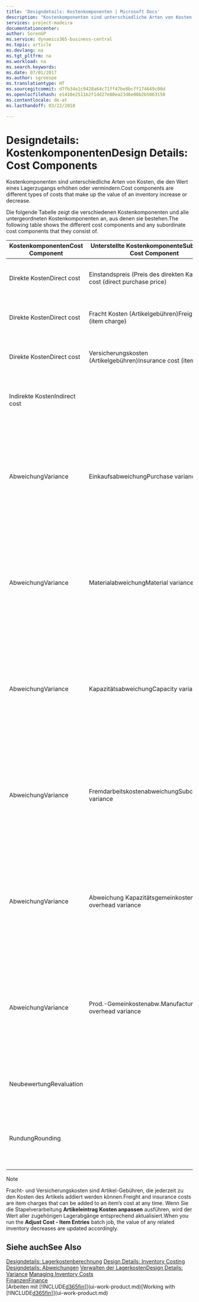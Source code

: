 ```yaml
---
title: 'Designdetails: Kostenkomponenten | Microsoft Docs'
description: "Kostenkomponenten sind unterschiedliche Arten von Kosten, die den Wert eines Lagerzugangs erhöhen oder vermindern."
services: project-madeira
documentationcenter: 
author: SorenGP
ms.service: dynamics365-business-central
ms.topic: article
ms.devlang: na
ms.tgt_pltfrm: na
ms.workload: na
ms.search.keywords: 
ms.date: 07/01/2017
ms.author: sgroespe
ms.translationtype: HT
ms.sourcegitcommit: d7fb34e1c9428a64c71ff47be8bcff174649c00d
ms.openlocfilehash: e1410e2511b2f1dd27e80ea23d6e08b2b5063158
ms.contentlocale: de-at
ms.lasthandoff: 03/22/2018

---
```

# <a name="design-details-cost-components"></a><span data-ttu-id="43800-103">Designdetails: Kostenkomponenten</span><span class="sxs-lookup"><span data-stu-id="43800-103">Design Details: Cost Components</span></span>
<span data-ttu-id="43800-104">Kostenkomponenten sind unterschiedliche Arten von Kosten, die den Wert eines Lagerzugangs erhöhen oder vermindern.</span><span class="sxs-lookup"><span data-stu-id="43800-104">Cost components are different types of costs that make up the value of an inventory increase or decrease.</span></span>  

 <span data-ttu-id="43800-105">Die folgende Tabelle zeigt die verschiedenen Kostenkomponenten und alle untergeordneten Kostenkomponenten an, aus denen sie bestehen.</span><span class="sxs-lookup"><span data-stu-id="43800-105">The following table shows the different cost components and any subordinate cost components that they consist of.</span></span>  

|<span data-ttu-id="43800-106">Kostenkomponenten</span><span class="sxs-lookup"><span data-stu-id="43800-106">Cost Component</span></span>|<span data-ttu-id="43800-107">Unterstellte Kostenkomponente</span><span class="sxs-lookup"><span data-stu-id="43800-107">Subordinate Cost Component</span></span>|<span data-ttu-id="43800-108">Description</span><span class="sxs-lookup"><span data-stu-id="43800-108">Description</span></span>|  
|--------------------|--------------------------------|---------------------------------------|  
|<span data-ttu-id="43800-109">Direkte Kosten</span><span class="sxs-lookup"><span data-stu-id="43800-109">Direct cost</span></span>|<span data-ttu-id="43800-110">Einstandspreis (Preis des direkten Kaufs)</span><span class="sxs-lookup"><span data-stu-id="43800-110">Unit cost (direct purchase price)</span></span>|<span data-ttu-id="43800-111">Kosten, die direkt auf das Kostenobjekt zurückzuführen sind.</span><span class="sxs-lookup"><span data-stu-id="43800-111">Cost that can be traced to a cost object.</span></span>|  
|<span data-ttu-id="43800-112">Direkte Kosten</span><span class="sxs-lookup"><span data-stu-id="43800-112">Direct cost</span></span>|<span data-ttu-id="43800-113">Fracht Kosten (Artikelgebühren)</span><span class="sxs-lookup"><span data-stu-id="43800-113">Freight cost (item charge)</span></span>|<span data-ttu-id="43800-114">Kosten, die direkt auf das Kostenobjekt zurückzuführen sind.</span><span class="sxs-lookup"><span data-stu-id="43800-114">Cost that can be traced to a cost object.</span></span>|  
|<span data-ttu-id="43800-115">Direkte Kosten</span><span class="sxs-lookup"><span data-stu-id="43800-115">Direct cost</span></span>|<span data-ttu-id="43800-116">Versicherungskosten (Artikelgebühren)</span><span class="sxs-lookup"><span data-stu-id="43800-116">Insurance cost (item charge)</span></span>|<span data-ttu-id="43800-117">Kosten, die direkt auf das Kostenobjekt zurückzuführen sind.</span><span class="sxs-lookup"><span data-stu-id="43800-117">Cost that can be traced to a cost object.</span></span>|  
|<span data-ttu-id="43800-118">Indirekte Kosten</span><span class="sxs-lookup"><span data-stu-id="43800-118">Indirect cost</span></span>||<span data-ttu-id="43800-119">Kosten, die nicht auf ein Kostenobjekt zurückzuführen sind.</span><span class="sxs-lookup"><span data-stu-id="43800-119">Cost that cannot be traced to a cost object.</span></span>|  
|<span data-ttu-id="43800-120">Abweichung</span><span class="sxs-lookup"><span data-stu-id="43800-120">Variance</span></span>|<span data-ttu-id="43800-121">Einkaufsabweichung</span><span class="sxs-lookup"><span data-stu-id="43800-121">Purchase variance</span></span>|<span data-ttu-id="43800-122">Der Unterschied zwischen tatsächlichen Kosten und dem Einstandspreis (fest), der nur für Artikel mit der Lagerabgangsmethode **Standard** gebucht wird.</span><span class="sxs-lookup"><span data-stu-id="43800-122">The difference between actual and standard costs, which is only posted for items using the **Standard** costing method.</span></span>|  
|<span data-ttu-id="43800-123">Abweichung</span><span class="sxs-lookup"><span data-stu-id="43800-123">Variance</span></span>|<span data-ttu-id="43800-124">Materialabweichung</span><span class="sxs-lookup"><span data-stu-id="43800-124">Material variance</span></span>|<span data-ttu-id="43800-125">Der Unterschied zwischen tatsächlichen Kosten und dem Einstandspreis (fest), der nur für Artikel mit der Lagerabgangsmethode **Standard** gebucht wird.</span><span class="sxs-lookup"><span data-stu-id="43800-125">The difference between actual and standard costs, which is only posted for items using the **Standard** costing method.</span></span>|  
|<span data-ttu-id="43800-126">Abweichung</span><span class="sxs-lookup"><span data-stu-id="43800-126">Variance</span></span>|<span data-ttu-id="43800-127">Kapazitätsabweichung</span><span class="sxs-lookup"><span data-stu-id="43800-127">Capacity variance</span></span>|<span data-ttu-id="43800-128">Der Unterschied zwischen tatsächlichen Kosten und dem Einstandspreis (fest), der nur für Artikel mit der Lagerabgangsmethode **Standard** gebucht wird.</span><span class="sxs-lookup"><span data-stu-id="43800-128">The difference between actual and standard costs, which is only posted for items using the **Standard** costing method.</span></span>|  
|<span data-ttu-id="43800-129">Abweichung</span><span class="sxs-lookup"><span data-stu-id="43800-129">Variance</span></span>|<span data-ttu-id="43800-130">Fremdarbeitskostenabweichung</span><span class="sxs-lookup"><span data-stu-id="43800-130">Subcontracted variance</span></span>|<span data-ttu-id="43800-131">Der Unterschied zwischen tatsächlichen Kosten und dem Einstandspreis (fest), der nur für Artikel mit der Lagerabgangsmethode **Standard** gebucht wird.</span><span class="sxs-lookup"><span data-stu-id="43800-131">The difference between actual and standard costs, which is only posted for items using the **Standard** costing method.</span></span>|  
|<span data-ttu-id="43800-132">Abweichung</span><span class="sxs-lookup"><span data-stu-id="43800-132">Variance</span></span>|<span data-ttu-id="43800-133">Abweichung Kapazitätsgemeinkosten</span><span class="sxs-lookup"><span data-stu-id="43800-133">Capacity overhead variance</span></span>|<span data-ttu-id="43800-134">Der Unterschied zwischen tatsächlichen Kosten und dem Einstandspreis (fest), der nur für Artikel mit der Lagerabgangsmethode **Standard** gebucht wird.</span><span class="sxs-lookup"><span data-stu-id="43800-134">The difference between actual and standard costs, which is only posted for items using the **Standard** costing method.</span></span>|  
|<span data-ttu-id="43800-135">Abweichung</span><span class="sxs-lookup"><span data-stu-id="43800-135">Variance</span></span>|<span data-ttu-id="43800-136">Prod.-Gemeinkostenabw.</span><span class="sxs-lookup"><span data-stu-id="43800-136">Manufacturing overhead variance</span></span>|<span data-ttu-id="43800-137">Der Unterschied zwischen tatsächlichen Kosten und dem Einstandspreis (fest), der nur für Artikel mit der Lagerabgangsmethode **Standard** gebucht wird.</span><span class="sxs-lookup"><span data-stu-id="43800-137">The difference between actual and standard costs, which is only posted for items using the **Standard** costing method.</span></span>|  
|<span data-ttu-id="43800-138">Neubewertung</span><span class="sxs-lookup"><span data-stu-id="43800-138">Revaluation</span></span>||<span data-ttu-id="43800-139">Eine Auf- oder Abwertung des aktuellen Lagerwerts.</span><span class="sxs-lookup"><span data-stu-id="43800-139">A depreciation or appreciation of the current inventory value.</span></span>|  
|<span data-ttu-id="43800-140">Rundung</span><span class="sxs-lookup"><span data-stu-id="43800-140">Rounding</span></span>||<span data-ttu-id="43800-141">Restbeträge, die durch die Berechnung von Bestandsminderungen entstehen.</span><span class="sxs-lookup"><span data-stu-id="43800-141">Residuals caused by the way in which valuation of inventory decreases are calculated.</span></span>|  

> [!NOTE]  
>  <span data-ttu-id="43800-142">Fracht- und Versicherungskosten sind Artikel-Gebühren, die jederzeit zu den Kosten des Artikels addiert werden können.</span><span class="sxs-lookup"><span data-stu-id="43800-142">Freight and insurance costs are item charges that can be added to an item’s cost at any time.</span></span> <span data-ttu-id="43800-143">Wenn Sie die Stapelverarbeitung **Artikeleintrag Kosten anpassen** ausführen, wird der Wert aller zugehörigen Lagerabgänge entsprechend aktualisiert.</span><span class="sxs-lookup"><span data-stu-id="43800-143">When you run the **Adjust Cost - Item Entries** batch job, the value of any related inventory decreases are updated accordingly.</span></span>  

## <a name="see-also"></a><span data-ttu-id="43800-144">Siehe auch</span><span class="sxs-lookup"><span data-stu-id="43800-144">See Also</span></span>  
 <span data-ttu-id="43800-145">[Designdetails: Lagerkostenberechnung](design-details-inventory-costing.md) </span><span class="sxs-lookup"><span data-stu-id="43800-145">[Design Details: Inventory Costing](design-details-inventory-costing.md) </span></span>  
 <span data-ttu-id="43800-146">[Designdetails: Abweichungen](design-details-variance.md) [Verwalten der Lagerkosten](finance-manage-inventory-costs.md)</span><span class="sxs-lookup"><span data-stu-id="43800-146">[Design Details: Variance](design-details-variance.md) [Managing Inventory Costs](finance-manage-inventory-costs.md)</span></span>  
 [<span data-ttu-id="43800-147">Finanzen</span><span class="sxs-lookup"><span data-stu-id="43800-147">Finance</span></span>](finance.md)  
 <span data-ttu-id="43800-148">[Arbeiten mit [!INCLUDE[d365fin](includes/d365fin_md.md)]](ui-work-product.md)</span><span class="sxs-lookup"><span data-stu-id="43800-148">[Working with [!INCLUDE[d365fin](includes/d365fin_md.md)]](ui-work-product.md)</span></span>  

